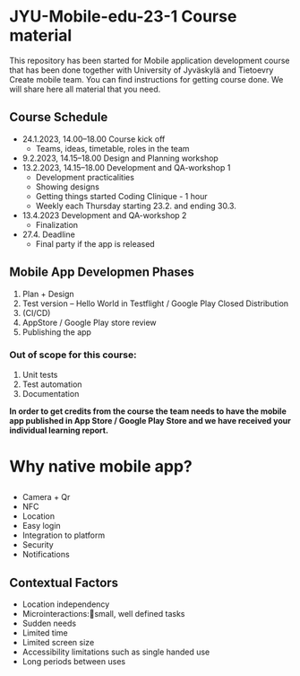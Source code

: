 # JYU-Mobile-edu-23-1 Course material
This repository has been started for Mobile application development course that has been done together with University of Jyväskylä and Tietoevry Create mobile team.
You can  find instructions for getting course done. We will share here all material that you need.

## Course Schedule
- 24.1.2023, 14.00–18.00 Course kick off
  - Teams, ideas, timetable, roles in the team
- 9.2.2023, 14.15–18.00 Design and Planning workshop
- 13.2.2023, 14.15–18.00 Development and QA-workshop 1 
  - Development practicalities
  - Showing designs
  - Getting things started
Coding Clinique - 1 hour
  - Weekly each Thursday starting 23.2. and ending 30.3.
- 13.4.2023 Development and QA-workshop 2
  - Finalization
- 27.4. Deadline
  - Final party if the app is released

## Mobile App Developmen Phases
1. Plan + Design 
2. Test version – Hello World in Testflight / Google Play Closed Distribution
3. (CI/CD)
4. AppStore / Google Play store review
5. Publishing the app

### Out of scope for this course:
1. Unit tests
2. Test automation
3. Documentation

**In order to get credits from the course the team needs to have the mobile app published in 
App Store / Google Play Store and we have received your individual learning report.**

# Why native mobile app?
##
- Camera + Qr
- NFC
- Location
- Easy login
- Integration to platform
- Security
- Notifications

## Contextual Factors
- Location independency
- Microinteractions:small, well defined tasks 
- Sudden needs
- Limited time
- Limited screen size 
- Accessibility limitations such as single handed use
- Long periods between uses


